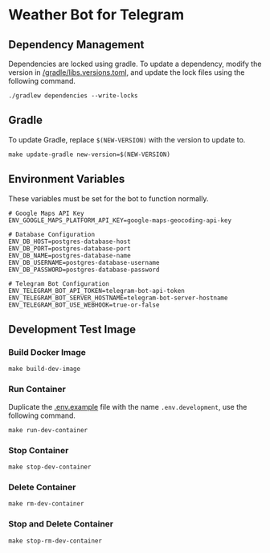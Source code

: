 # Weather Bot for Telegram

## Dependency Management

Dependencies are locked using gradle. To update a dependency, modify the version in 
[/gradle/libs.versions.toml](/gradle/libs.versions.toml), and update the lock files using the following command.

```shell
./gradlew dependencies --write-locks
```

## Gradle

To update Gradle, replace `$(NEW-VERSION)` with the version to update to.

```shell
make update-gradle new-version=$(NEW-VERSION)
```

## Environment Variables

These variables must be set for the bot to function normally.

```dotenv
# Google Maps API Key
ENV_GOOGLE_MAPS_PLATFORM_API_KEY=google-maps-geocoding-api-key

# Database Configuration
ENV_DB_HOST=postgres-database-host
ENV_DB_PORT=postgres-database-port
ENV_DB_NAME=postgres-database-name
ENV_DB_USERNAME=postgres-database-username
ENV_DB_PASSWORD=postgres-database-password

# Telegram Bot Configuration
ENV_TELEGRAM_BOT_API_TOKEN=telegram-bot-api-token
ENV_TELEGRAM_BOT_SERVER_HOSTNAME=telegram-bot-server-hostname
ENV_TELEGRAM_BOT_USE_WEBHOOK=true-or-false
```

## Development Test Image

### Build Docker Image

```shell
make build-dev-image
```

### Run Container

Duplicate the [.env.example](/.env.example) file with the name `.env.development`, use the following command.

```shell
make run-dev-container
```

### Stop Container

```shell
make stop-dev-container
```

### Delete Container

```shell
make rm-dev-container
```

### Stop and Delete Container

```shell
make stop-rm-dev-container
```